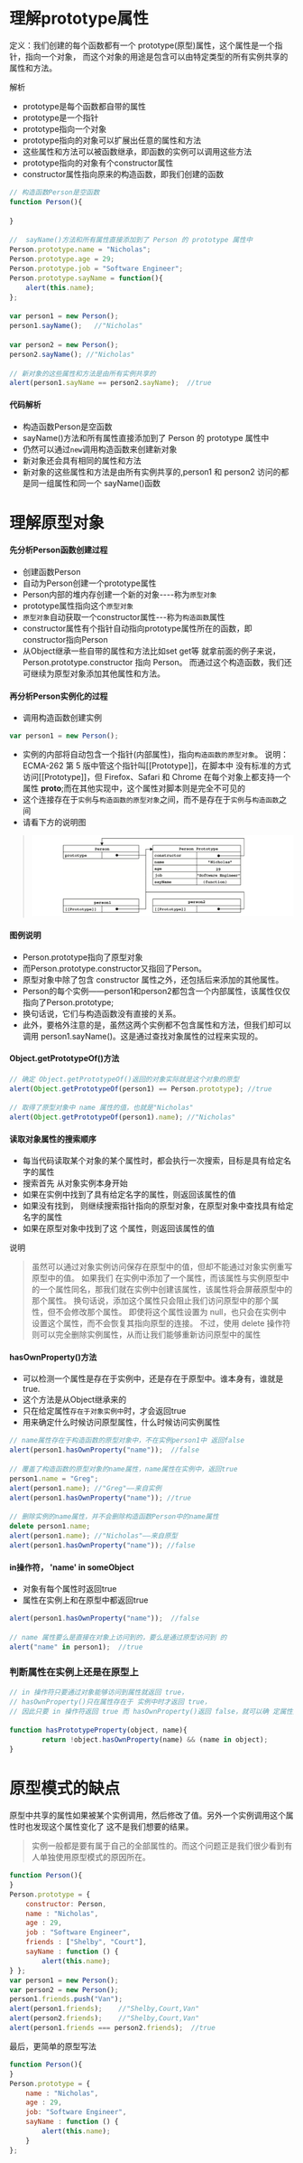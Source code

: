 理解prototype属性
======
定义：我们创建的每个函数都有一个 prototype(原型)属性，这个属性是一个指针，指向一个对象， 而这个对象的用途是包含可以由特定类型的所有实例共享的属性和方法。

解析
- prototype是每个函数都自带的属性
- prototype是一个指针
- prototype指向一个对象
- prototype指向的对象可以扩展出任意的属性和方法
- 这些属性和方法可以被函数继承，即函数的实例可以调用这些方法
- prototype指向的对象有个constructor属性
- constructor属性指向原来的构造函数，即我们创建的函数

```javascript
// 构造函数Person是空函数
function Person(){

}

//  sayName()方法和所有属性直接添加到了 Person 的 prototype 属性中
Person.prototype.name = "Nicholas";
Person.prototype.age = 29;
Person.prototype.job = "Software Engineer";
Person.prototype.sayName = function(){
    alert(this.name);
};

var person1 = new Person();
person1.sayName();   //"Nicholas"

var person2 = new Person();
person2.sayName(); //"Nicholas"

// 新对象的这些属性和方法是由所有实例共享的
alert(person1.sayName == person2.sayName);  //true
```
#### 代码解析
-  构造函数Person是空函数
- sayName()方法和所有属性直接添加到了 Person 的 prototype 属性中
- 仍然可以通过`new`调用构造函数来创建新对象
- 新对象还会具有相同的属性和方法
- 新对象的这些属性和方法是由所有实例共享的,person1 和 person2 访问的都是同一组属性和同一个 sayName()函数

理解原型对象
======
#### 先分析Person函数创建过程
- 创建函数Person
- 自动为Person创建一个prototype属性
- Person内部的堆内存创建一个新的对象----称为`原型对象`
- prototype属性指向这个`原型对象`
- `原型对象`自动获取一个constructor属性---称为`构造函数`属性
- constructor属性有个指针自动指向prototype属性所在的函数，即constructor指向Person
- 从Object继承一些自带的属性和方法比如set get等
就拿前面的例子来说，Person.prototype.constructor 指向 Person。
而通过这个构造函数，我们还可继续为原型对象添加其他属性和方法。
#### 再分析Person实例化的过程
- 调用构造函数创建实例
```javascript
var person1 = new Person();
```
- 实例的内部将自动包含一个指针(内部属性)，指向`构造函数的原型对象`。
说明： ECMA-262 第 5 版中管这个指针叫[[Prototype]]，在脚本中 没有标准的方式访问[[Prototype]]，但 Firefox、Safari 和 Chrome 在每个对象上都支持一个属性 __proto__;而在其他实现中，这个属性对脚本则是完全不可见的
- 这个连接存在于`实例`与`构造函数的原型对象`之间，而不是存在于`实例`与`构造函数`之间
- 请看下方的说明图
> ![原型模式的原型链指向](https://github.com/samsonCao/sam_blog/blob/master/Image/prototype.png)
#### 图例说明
- Person.prototype指向了原型对象
- 而Person.prototype.constructor又指回了Person。
- 原型对象中除了包含 constructor 属性之外，还包括后来添加的其他属性。
- Person的每个实例——person1和person2都包含一个内部属性，该属性仅仅指向了Person.prototype;
- 换句话说，它们与构造函数没有直接的关系。
- 此外，要格外注意的是，虽然这两个实例都不包含属性和方法，但我们却可以调用 person1.sayName()。这是通过查找对象属性的过程来实现的。

#### Object.getPrototypeOf()方法
```javascript
// 确定 Object.getPrototypeOf()返回的对象实际就是这个对象的原型
alert(Object.getPrototypeOf(person1) == Person.prototype); //true

// 取得了原型对象中 name 属性的值，也就是"Nicholas"
alert(Object.getPrototypeOf(person1).name); //"Nicholas"
```

#### 读取对象属性的搜索顺序
- 每当代码读取某个对象的某个属性时，都会执行一次搜索，目标是具有给定名字的属性
- 搜索首先 从对象实例本身开始
- 如果在实例中找到了具有给定名字的属性，则返回该属性的值
- 如果没有找到， 则继续搜索指针指向的原型对象，在原型对象中查找具有给定名字的属性
- 如果在原型对象中找到了这 个属性，则返回该属性的值

说明
>虽然可以通过对象实例访问保存在原型中的值，但却不能通过对象实例重写原型中的值。
如果我们 在实例中添加了一个属性，而该属性与实例原型中的一个属性同名，那我们就在实例中创建该属性，该属性将会屏蔽原型中的那个属性。
换句话说，添加这个属性只会阻止我们访问原型中的那个属性，但不会修改那个属性。
即使将这个属性设置为 null，也只会在实例中设置这个属性，而不会恢复其指向原型的连接。
不过，使用 delete 操作符则可以完全删除实例属性，从而让我们能够重新访问原型中的属性

#### hasOwnProperty()方法
- 可以检测一个属性是存在于实例中，还是存在于原型中。谁本身有，谁就是true.
- 这个方法是从Object继承来的
- 只在给定属性`存在于对象实例中`时，才会返回true
- 用来确定什么时候访问原型属性，什么时候访问实例属性

```javascript
// name属性存在于构造函数的原型对象中，不在实例person1中 返回false
alert(person1.hasOwnProperty("name"));  //false

// 覆盖了构造函数的原型对象的name属性，name属性在实例中，返回true
person1.name = "Greg";
alert(person1.name); //"Greg"——来自实例
alert(person1.hasOwnProperty("name")); //true

// 删除实例的name属性，并不会删除构造函数Person中的name属性
delete person1.name;
alert(person1.name); //"Nicholas"——来自原型
alert(person1.hasOwnProperty("name")); //false
```

#### in操作符， 'name' in someObject
- 对象有每个属性时返回true
- 属性在实例上和在原型中都返回true

```javascript
alert(person1.hasOwnProperty("name"));  //false

// name 属性要么是直接在对象上访问到的，要么是通过原型访问到 的
alert("name" in person1);  //true
```
### 判断属性在实例上还是在原型上
```javascript
// in 操作符只要通过对象能够访问到属性就返回 true，
// hasOwnProperty()只在属性存在于 实例中时才返回 true，
// 因此只要 in 操作符返回 true 而 hasOwnProperty()返回 false，就可以确 定属性是原型中的属性。

function hasPrototypeProperty(object, name){
        return !object.hasOwnProperty(name) && (name in object);
}
```

原型模式的缺点
=======
原型中共享的属性如果被某个实例调用，然后修改了值。另外一个实例调用这个属性时也发现这个属性变化了
这不是我们想要的结果。
> 实例一般都是要有属于自己的全部属性的。而这个问题正是我们很少看到有人单独使用原型模式的原因所在。

```javascript
function Person(){
}
Person.prototype = {
    constructor: Person,
    name : "Nicholas",
    age : 29,
    job : "Software Engineer",
    friends : ["Shelby", "Court"],
    sayName : function () {
        alert(this.name);
} };
var person1 = new Person();
var person2 = new Person();
person1.friends.push("Van");
alert(person1.friends);    //"Shelby,Court,Van"
alert(person2.friends);    //"Shelby,Court,Van"
alert(person1.friends === person2.friends);  //true
```




最后，更简单的原型写法
```javascript
function Person(){
}
Person.prototype = {
    name : "Nicholas",
    age : 29,
    job: "Software Engineer",
    sayName : function () {
        alert(this.name);
    }
};
```

